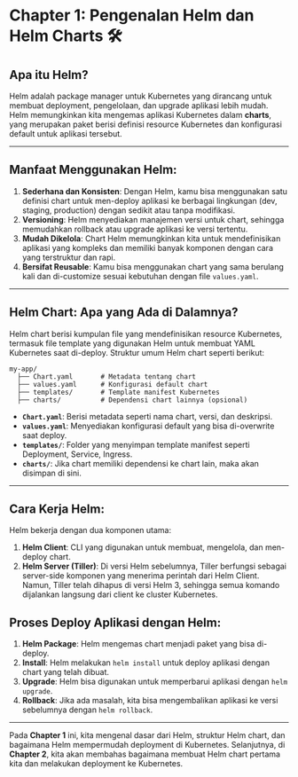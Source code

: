 
# Chapter 1: Pengenalan Helm dan Helm Charts 🛠️

## Apa itu Helm?
Helm adalah package manager untuk Kubernetes yang dirancang untuk membuat deployment, pengelolaan, dan upgrade aplikasi lebih mudah. Helm memungkinkan kita mengemas aplikasi Kubernetes dalam **charts**, yang merupakan paket berisi definisi resource Kubernetes dan konfigurasi default untuk aplikasi tersebut.

---

## Manfaat Menggunakan Helm:
1. **Sederhana dan Konsisten**: Dengan Helm, kamu bisa menggunakan satu definisi chart untuk men-deploy aplikasi ke berbagai lingkungan (dev, staging, production) dengan sedikit atau tanpa modifikasi.
2. **Versioning**: Helm menyediakan manajemen versi untuk chart, sehingga memudahkan rollback atau upgrade aplikasi ke versi tertentu.
3. **Mudah Dikelola**: Chart Helm memungkinkan kita untuk mendefinisikan aplikasi yang kompleks dan memiliki banyak komponen dengan cara yang terstruktur dan rapi.
4. **Bersifat Reusable**: Kamu bisa menggunakan chart yang sama berulang kali dan di-customize sesuai kebutuhan dengan file `values.yaml`.

---

## Helm Chart: Apa yang Ada di Dalamnya?
Helm chart berisi kumpulan file yang mendefinisikan resource Kubernetes, termasuk file template yang digunakan Helm untuk membuat YAML Kubernetes saat di-deploy. Struktur umum Helm chart seperti berikut:

```
my-app/
  ├── Chart.yaml       # Metadata tentang chart
  ├── values.yaml      # Konfigurasi default chart
  ├── templates/       # Template manifest Kubernetes
  ├── charts/          # Dependensi chart lainnya (opsional)
```

- **`Chart.yaml`**: Berisi metadata seperti nama chart, versi, dan deskripsi.
- **`values.yaml`**: Menyediakan konfigurasi default yang bisa di-overwrite saat deploy.
- **`templates/`**: Folder yang menyimpan template manifest seperti Deployment, Service, Ingress.
- **`charts/`**: Jika chart memiliki dependensi ke chart lain, maka akan disimpan di sini.

---

## Cara Kerja Helm:
Helm bekerja dengan dua komponen utama:

1. **Helm Client**: CLI yang digunakan untuk membuat, mengelola, dan men-deploy chart.
2. **Helm Server (Tiller)**: Di versi Helm sebelumnya, Tiller berfungsi sebagai server-side komponen yang menerima perintah dari Helm Client. Namun, Tiller telah dihapus di versi Helm 3, sehingga semua komando dijalankan langsung dari client ke cluster Kubernetes.

## Proses Deploy Aplikasi dengan Helm:
1. **Helm Package**: Helm mengemas chart menjadi paket yang bisa di-deploy.
2. **Install**: Helm melakukan `helm install` untuk deploy aplikasi dengan chart yang telah dibuat.
3. **Upgrade**: Helm bisa digunakan untuk memperbarui aplikasi dengan `helm upgrade`.
4. **Rollback**: Jika ada masalah, kita bisa mengembalikan aplikasi ke versi sebelumnya dengan `helm rollback`.

---

Pada **Chapter 1** ini, kita mengenal dasar dari Helm, struktur Helm chart, dan bagaimana Helm mempermudah deployment di Kubernetes. Selanjutnya, di **Chapter 2**, kita akan membahas bagaimana membuat Helm chart pertama kita dan melakukan deployment ke Kubernetes.
